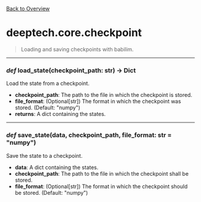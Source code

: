 [Back to Overview](../../README.md)



# deeptech.core.checkpoint

> Loading and saving checkpoints with babilim.


---
### *def* **load_state**(checkpoint_path: str) -> Dict

Load the state from a checkpoint.

* **checkpoint_path**: The path to the file in which the checkpoint is stored.
* **file_format**: (Optional[str]) The format in which the checkpoint was stored. (Default: "numpy")
* **returns**: A dict containing the states.


---
### *def* **save_state**(data, checkpoint_path, file_format: str = "numpy")

Save the state to a checkpoint.

* **data**: A dict containing the states.
* **checkpoint_path**: The path to the file in which the checkpoint shall be stored.
* **file_format**: (Optional[str]) The format in which the checkpoint should be stored. (Default: "numpy")


